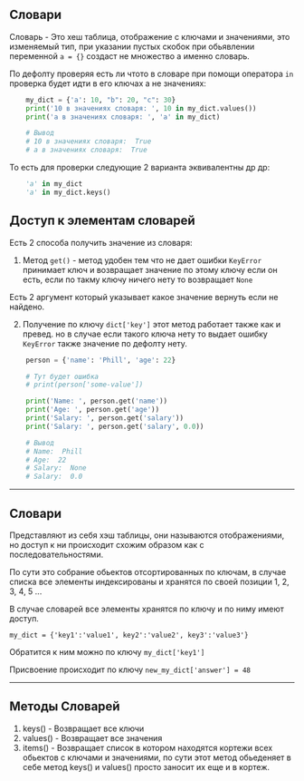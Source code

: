Словари
---

Словарь - Это хеш таблица, отображение с ключами и значениями, это 
изменяемый тип, при указании пустых скобок при обьявлении переменной
`a = {}` создаст не множество а именно словарь. 

По дефолту проверяя есть ли чтото в словаре при помощи оператора `in` 
проверка будет идти в его ключах а не значениях:

```python
    my_dict = {'a': 10, "b": 20, "c": 30}
    print('10 в значениях словаря: ', 10 in my_dict.values())
    print('a в значениях словаря: ', 'a' in my_dict)

    # Вывод
    # 10 в значениях словаря:  True
    # a в значениях словаря:  True
```

То есть для проверки следующие 2 варианта эквивалентны др др:

```python
    'a' in my_dict 
    'a' in my_dict.keys()
```

Доступ к элементам словарей
---

Есть 2 способа получить значение из словаря:

1) Метод `get()` - метод удобен тем что не дает ошибки `KeyError`
принимает ключ и возвращает значение по этому ключу если он есть,
   если по такму ключу ничего нету то возвращает `None` 
   
Есть 2 аргумент который указывает какое значение вернуть если не найдено.
   
2) Получение по ключу `dict['key']` этот метод работает также как и превед.
но в случае если такого ключа нету то выдает ошибку `KeyError` также 
   значение по дефолту нету.
   
```python
    person = {'name': 'Phill', 'age': 22}

    # Тут будет ошибка
    # print(person['some-value'])

    print('Name: ', person.get('name'))
    print('Age: ', person.get('age'))
    print('Salary: ', person.get('salary'))
    print('Salary: ', person.get('salary', 0.0))

    # Вывод
    # Name:  Phill
    # Age:  22
    # Salary:  None
    # Salary:  0.0
```

---

Словари
---
Представляют из себя хэш таблицы, они называются отображениями, 
но доступ к ни происходит схожим образом как с последовательностями.

По сути это собрание обьектов отсортированных по ключам, в случае списка 
все элементы индексированы и хранятся по своей позиции 1, 2, 3, 4, 5 ...

В случае словарей все элементы хранятся по ключу и по ниму имеют доступ.

    my_dict = {'key1':'value1', key2':'value2', key3':'value3'}

Обратится к ним можно по ключу `my_dict['key1']`

Присвоение происходит по ключу `new_my_dict['answer'] = 48`

---

Методы Словарей
---

1) keys() - Возвращает все ключи
2) values() - Возвращает все значения
3) items() - Возвращает список в котором находятся кортежи всех 
   обьектов с ключами и значениями, по сути этот метод обьеденяет в себе
   метод keys() и values() просто заносит их еще и в кортеж.
    





